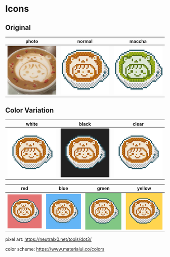 # Icons
## Original

|photo|normal|maccha|
|:-:|:-:|:-:|
|<img src="./image/icon_square_400.png" width="160px">|<img src="./image/icon.png" width="160px">|<img src="./image/maccha.png" width="160px">|<img src="./image/mono.png" width="160px">|

## Color Variation

|white|black|clear|
|:-:|:-:|:-:|
|<img src="./image/icon_padding_white.png" width="160px">|<img src="./image/icon_padding_black.png" width="160px">|<img src="./image/icon_padding_clear.png" width="160px">|


|red|blue|green|yellow|
|:-:|:-:|:-:|:-:|
|<img src="./image/icon_padding_red.png" width="160px">|<img src="./image/icon_padding_blue.png" width="160px">|<img src="./image/icon_padding_green.png" width="160px">|<img src="./image/icon_padding_yellow.png" width="160px">|

pixel art: https://neutralx0.net/tools/dot3/

color scheme: https://www.materialui.co/colors
